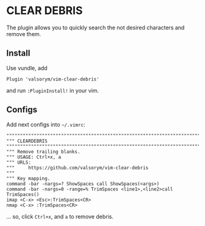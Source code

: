 CLEAR DEBRIS
============

The plugin allows you to quickly search the not desired characters and remove them.


Install
-------

Use vundle, add 
```
Plugin 'valsorym/vim-clear-debris'
```
and run `:PluginInstall!` in your vim.

Configs
-------

Add next configs into `~/.vimrc`:

```
"""""""""""""""""""""""""""""""""""""""""""""""""""""""""""""""""""""""""""""""
""" CLEARDEBRIS
"""""""""""""""""""""""""""""""""""""""""""""""""""""""""""""""""""""""""""""""
""" Remove trailing blanks.
""" USAGE: Ctrl+x, a
""" URLS:
"""     https://github.com/valsorym/vim-clear-debris
"""
""" Key mapping.
command -bar -nargs=? ShowSpaces call ShowSpaces(<args>)
command -bar -nargs=0 -range=% TrimSpaces <line1>,<line2>call TrimSpaces()
imap <C-x> <Esc>:TrimSpaces<CR>
nmap <C-x> :TrimSpaces<CR>

```

... so, click `Ctrl+x`, and `a` to remove debris.


